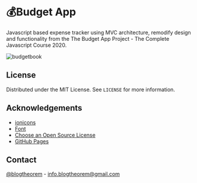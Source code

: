 # 💰Budget App

Javascript based expense tracker using MVC architecture, remodify design and functionality from the The Budget App Project - The Complete Javascript Course 2020. 

![budgetbook](https://user-images.githubusercontent.com/6918020/96409211-88d7a300-1202-11eb-8a03-8d7e469e93bb.png)

<!-- LICENSE -->
## License

Distributed under the MIT License. See `LICENSE` for more information.

<!-- ACKNOWLEDGEMENTS -->
## Acknowledgements
* [ionicons](https://ionicons.com/v2/)
* [Font](https://fonts.google.com/specimen/Hind)
* [Choose an Open Source License](https://choosealicense.com)
* [GitHub Pages](https://pages.github.com)

<!-- CONTACT -->
## Contact

[@blogtheorem](https://www.instagram.com/blogtheorem) - info.blogtheorem@gmail.com



